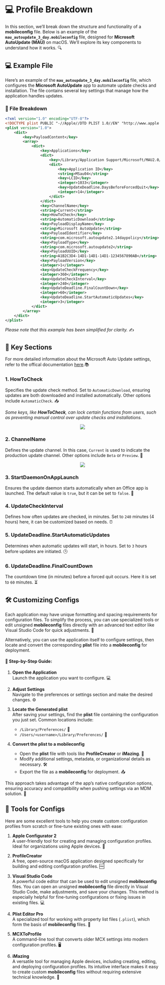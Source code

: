 # 💻 Profile Breakdown  

In this section, we’ll break down the structure and functionality of a **mobileconfig** file. Below is an example of the **`mau_autoupdate_3_day.mobileconfig`** file, designed for **Microsoft AutoUpdate (MAU)** on macOS. We’ll explore its key components to understand how it works. 🔍  

## 💻 Example File  
Here’s an example of the **`mau_autoupdate_3_day.mobileconfig`** file, which configures the **Microsoft AutoUpdate** app to automate update checks and installation. The file contains several key settings that manage how the application handles updates.

### 🧩 File Breakdown

```xml
<?xml version="1.0" encoding="UTF-8"?>
<!DOCTYPE plist PUBLIC "-//Apple//DTD PLIST 1.0//EN" "http://www.apple.com/DTDs/PropertyList-1.0.dtd">
<plist version="1.0">
    <dict>
        <key>PayloadContent</key>
        <array>
            <dict>
                <key>Applications</key>
                <dict>
                    <key>/Library/Application Support/Microsoft/MAU2.0/Microsoft AutoUpdate.app</key>
                    <dict>
                        <key>Application ID</key>
                        <string>MSau04</string>
                        <key>LCID</key>
                        <integer>1033</integer>
                        <key>UpdateDeadline.DaysBeforeForcedQuit</key>
                        <integer>14</integer>
                    </dict>
                </dict>
                <key>ChannelName</key>
                <string>Current</string>
                <key>HowToCheck</key>
                <string>AutomaticDownload</string>
                <key>PayloadDisplayName</key>
                <string>Microsoft AutoUpdate</string>
                <key>PayloadIdentifier</key>
                <string>com.microsoft.autoupdate2.14daypolicy</string>
                <key>PayloadType</key>
                <string>com.microsoft.autoupdate2</string>
                <key>PayloadUUID</key>
                <string>A1B2C3D4-14D1-14D1-14D1-1234567890AB</string>
                <key>PayloadVersion</key>
                <integer>1</integer>
                <key>UpdateCheckFrequency</key>
                <integer>360</integer>
                <key>UpdateCheckInterval</key>
                <integer>240</integer>
                <key>UpdateDeadline.FinalCountDown</key>
                <integer>60</integer>
                <key>UpdateDeadline.StartAutomaticUpdates</key>
                <integer>3</integer>
            </dict>
        </array>
    </dict>
</plist>
```

*Please note that this example has been simplified for clarity.* ✍️

## 🔑 Key Sections

For more detailed information about the Microsoft Auto Update settings, refer to the offical documentation [here](https://learn.microsoft.com/en-us/microsoft-365-apps/mac/mau-preferences).📚

### 1. **HowToCheck**  
   Specifies the update check method. Set to `AutomaticDownload`, ensuring updates are both downloaded and installed automatically. Other options include `AutomaticCheck`. 📥  

   *Some keys, like **HowToCheck**, can lock certain functions from users, such as preventing manual control over update checks and installations.*

   <p align="center"><img src="/images/mau_preferences_example2.png" /></p>

### 2. **ChannelName**  
   Defines the update channel. In this case, `Current` is used to indicate the production update channel. Other options include `Beta` or `Preview`. 📡  

   <p align="center"><img src="/images/mau_preferences_example.png" /></p>

### 3. **StartDaemonOnAppLaunch**  
   Ensures the update daemon starts automatically when an Office app is launched. The default value is `true`, but it can be set to `false`. 🚀  

### 4. **UpdateCheckInterval**  
   Defines how often updates are checked, in minutes. Set to `240` minutes (4 hours) here, it can be customized based on needs. ⏰  

### 5. **UpdateDeadline.StartAutomaticUpdates**  
   Determines when automatic updates will start, in hours. Set to `3` hours before updates are initiated. 🕒  

### 6. **UpdateDeadline.FinalCountDown**  
   The countdown time (in minutes) before a forced quit occurs. Here it is set to `60` minutes. ⏳  

## 🛠️ Customizing Configs

Each application may have unique formatting and spacing requirements for configuration files. To simplify the process, you can use specialized tools or edit unsigned **mobileconfig** files directly with an advanced text editor like Visual Studio Code for quick adjustments. 📝

Alternatively, you can use the application itself to configure settings, then locate and convert the corresponding **plist** file into a **mobileconfig** for deployment.  

#### 🔄 Step-by-Step Guide:  

1. **Open the Application**  
   Launch the application you want to configure. 💻

2. **Adjust Settings**  
   Navigate to the preferences or settings section and make the desired changes. ⚙️

3. **Locate the Generated plist**  
   After saving your settings, find the **plist** file containing the configuration you just set. Common locations include:  
   - `/Library/Preferences/` 📂
   - `/Users/<username>/Library/Preferences/` 📁

4. **Convert the plist to a mobileconfig**  
   - Open the **plist** file with tools like **ProfileCreator** or **iMazing**. 🔧  
   - Modify additional settings, metadata, or organizational details as necessary. 🛠️  
   - Export the file as a **mobileconfig** for deployment. 📤

This approach takes advantage of the app’s native configuration options, ensuring accuracy and compatibility when pushing settings via an MDM solution. 🔄

## 🧰 Tools for Configs

Here are some excellent tools to help you create custom configuration profiles from scratch or fine-tune existing ones with ease:

1. **Apple Configurator 2**  
   A user-friendly tool for creating and managing configuration profiles. Ideal for organizations using Apple devices. 🍏

2. **ProfileCreator**  
   A free, open-source macOS application designed specifically for building and editing configuration profiles. 🆓

3. **Visual Studio Code**  
   A powerful code editor that can be used to edit unsigned **mobileconfig** files. You can open an unsigned **mobileconfig** file directly in Visual Studio Code, make adjustments, and save your changes. This method is especially helpful for fine-tuning configurations or fixing issues in existing files. 💻

4. **Plist Editor Pro**  
   A specialized tool for working with property list files (`.plist`), which form the basis of **mobileconfig** files. 📂

5. **MCXToProfile**  
   A command-line tool that converts older MCX settings into modern configuration profiles. 🖥️

6. **iMazing**  
   A versatile tool for managing Apple devices, including creating, editing, and deploying configuration profiles. Its intuitive interface makes it easy to create custom **mobileconfig** files without requiring extensive technical knowledge. 📲
